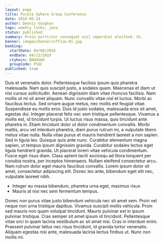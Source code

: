 ```yaml
---
layout: page
title: Purple Sphere Group Conference
date: 2016-05-24
author: Dennis Vaughan
tags: weekly links, java
status: published
summary: Proin porttitor consequat nisl imperdiet eleifend. Ut.
banner: images/banner/office-01.jpg
booking:
  startDate: 04/09/2019
  endDate: 04/12/2019
  ctyhocn: BNGHSHX
  groupCode: PSGC
published: true
---
```

Duis et venenatis dolor. Pellentesque facilisis ipsum quis pharetra malesuada. Nam quis suscipit justo, a sodales quam. Maecenas et diam ut nisi cursus sollicitudin. Aenean dignissim diam vitae rhoncus facilisis. Nam mollis ut mi sit amet aliquam. Nunc convallis vitae nisl et luctus. Morbi ac faucibus lectus. Sed ornare augue metus, nec mollis est feugiat vitae. Suspendisse eu mollis eros. Duis id justo sodales, malesuada eros sit amet, egestas dui. Integer placerat felis nec sem tristique pellentesque.
Vivamus a mollis est, id tincidunt turpis. Ut luctus risus massa, quis tincidunt ante pharetra in. Etiam tincidunt dolor ut dolor condimentum convallis. Morbi mattis, arcu vel interdum pharetra, diam purus rutrum mi, a vulputate libero metus vitae nulla. Nulla vitae purus et mauris hendrerit laoreet a non sapien. Sed in ligula leo. Quisque quis ante nunc. Curabitur elementum magna sapien, ut tempus ipsum dignissim gravida. Curabitur sodales lectus eget ligula hendrerit gravida. Ut placerat lorem vitae vehicula condimentum. Fusce eget risus diam. Class aptent taciti sociosqu ad litora torquent per conubia nostra, per inceptos himenaeos. Nullam eleifend consectetur arcu. Nam rutrum dolor eget mauris faucibus convallis. Lorem ipsum dolor sit amet, consectetur adipiscing elit. Donec leo ante, bibendum eget elit nec, vulputate laoreet nibh.

* Integer eu massa bibendum, pharetra urna eget, maximus risus
* Mauris at nisi nec sem fermentum tempus.

Donec non purus vitae justo bibendum vehicula nec sit amet sem. Proin vel neque non urna tristique dapibus. Vivamus suscipit mollis vehicula. Proin sed mauris non quam volutpat tincidunt. Mauris pulvinar est in ipsum pulvinar tristique. Cras semper sit amet ipsum id tincidunt. Pellentesque vitae orci in quam lacinia vestibulum ac sit amet nisi. Cras in interdum enim. Praesent pulvinar tellus nec risus tincidunt, id gravida tortor venenatis. Aliquam egestas nisi ante, malesuada lacinia lectus finibus ut. Nunc non mollis mi.
